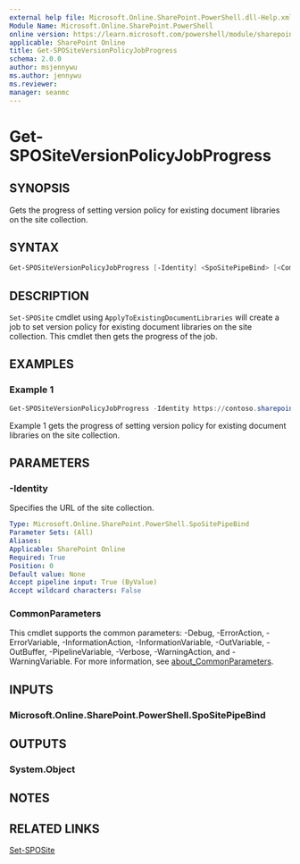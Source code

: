 ```yaml
---
external help file: Microsoft.Online.SharePoint.PowerShell.dll-Help.xml
Module Name: Microsoft.Online.SharePoint.PowerShell
online version: https://learn.microsoft.com/powershell/module/sharepoint-online/get-spositeversionpolicyjobprogress
applicable: SharePoint Online
title: Get-SPOSiteVersionPolicyJobProgress
schema: 2.0.0
author: msjennywu
ms.author: jennywu
ms.reviewer:
manager: seanmc
---
```


# Get-SPOSiteVersionPolicyJobProgress

## SYNOPSIS

Gets the progress of setting version policy for existing document libraries on the site collection.

## SYNTAX
```powershell
Get-SPOSiteVersionPolicyJobProgress [-Identity] <SpoSitePipeBind> [<CommonParameters>]
```

## DESCRIPTION

`Set-SPOSite` cmdlet using `ApplyToExistingDocumentLibraries` will create a job to set version policy for existing document libraries on the site collection. This cmdlet then gets the progress of the job.

## EXAMPLES

### Example 1

```powershell
Get-SPOSiteVersionPolicyJobProgress -Identity https://contoso.sharepoint.com/sites/site1
```

Example 1 gets the progress of setting version policy for existing document libraries on the site collection.

## PARAMETERS

### -Identity

Specifies the URL of the site collection.

```yaml
Type: Microsoft.Online.SharePoint.PowerShell.SpoSitePipeBind
Parameter Sets: (All)
Aliases:
Applicable: SharePoint Online
Required: True
Position: 0
Default value: None
Accept pipeline input: True (ByValue)
Accept wildcard characters: False
```

### CommonParameters

This cmdlet supports the common parameters: -Debug, -ErrorAction, -ErrorVariable, -InformationAction, -InformationVariable, -OutVariable, -OutBuffer, -PipelineVariable, -Verbose, -WarningAction, and -WarningVariable. For more information, see [about_CommonParameters](https://go.microsoft.com/fwlink/?LinkID=113216).

## INPUTS

### Microsoft.Online.SharePoint.PowerShell.SpoSitePipeBind

## OUTPUTS

### System.Object

## NOTES

## RELATED LINKS

[Set-SPOSite](Set-SPOSite.md)
